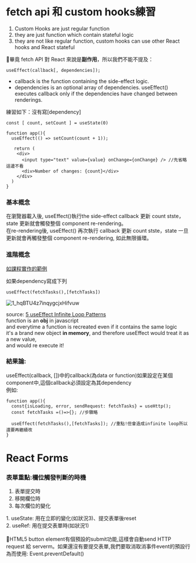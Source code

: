 
<h1>fetch api 和 custom hooks練習</h1>
  
<ol>
  <li>Custom Hooks are just regular function</li>
  <li>they are just function which contain stateful logic</li> 
  <li>they are not like regular function, custom hooks can use other React hooks and React stateful</li>
</ol>

🍗畢竟 fetch API 對 React 來說是<strong>副作用</strong>，所以我們不能不提及：

```
useEffect(callback[, dependencies]);
```

<ul>
  <li>callback is the function containing the side-effect logic.</li>
  <li>dependencies is an optional array of dependencies. useEffect() executes callback only if the dependencies have changed between renderings.</li>
</ul>

練習如下：沒有寫[dependency]

```
const [ count, setCount ] = useState(0)

function app(){
  useEffect(() => setCount(count + 1));
  
   return (
    <div>
      <input type="text" value={value} onChange={onChange} /> //先省略這邊不看
      <div>Number of changes: {count}</div>
    </div>
  )
}
```

<h3>基本概念</h3>
在瀏覽器載入後, useEffect()執行the side-effect callback 更新 count stste，state 更新就會觸發整個 component re-rendering。<br/> 
在re-rendering後, useEffect() 再次執行 callback 更新 count stste，state 一旦更新就會再觸發整個 component re-rendering, 如此無限循環。<br/>

<h3>進階概念</h3>
<a href="https://github.com/academind/react-complete-guide-code/blob/15-building-custom-react-hooks/code/05-building-a-custom-http-hook/src/App.js">如課程實作的範例</a><br/>

如果dependency寫成下列<br/>

```
useEffect(fetchTasks(),[fetchTasks])
```

![1_hqBTU4z7inqygcjxHifvuw](https://user-images.githubusercontent.com/67968321/145365455-3214f9d6-4c5b-4f01-8b86-9efcb16a7b28.png)

source: <a href="https://javascript.plainenglish.io/5-useeffect-infinite-loop-patterns-2dc9d45a253f">5 useEffect Infinite Loop Patterns</a>
<br/>
function is an <strong>obj</strong> in javascript<br/>
and everytime a function is recreated even if it contains the same logic<br/>
it's a brand new object <strong>in memory</strong>, and therefore useEffect would treat it as a new value,<br/>
and would re execute it!<br/>
<h3>結果論: </h3>
useEffect(callback, [])中的callback(為data or function)如果設定在某個component中,這個callback必須設定為其dependency<br/>
例如:<br/>

```
function app(){
  const{isLoading, error, sendRequest: fetchTasks} = useHttp();
  const fetchTasks =()=>{}; //步驟略
  
  useEffect(fetchTasks(),[fetchTasks]); //重點!但會造成infinite loop所以還要再繼續改
}
```

# React Forms
<h3>表單重點:欄位觸發判斷的時機</h3>
<ol>
 <li>表單提交時</li>
 <li>移開欄位時</li>
 <li>每次欄位的變化</li>
</ol>
1. useState: 用在立即的變化(如狀況3)、提交表單後reset <br/>
2. useRef: 用在提交表單時(如狀況1) </br>
</br>
🍗HTML5 button element有個預設的submit功能,這樣會自動send HTTP request 給 serverm。如果還沒有要提交表單,我們要取消取消事件event的預設行為而使用: Event.preventDefault()

